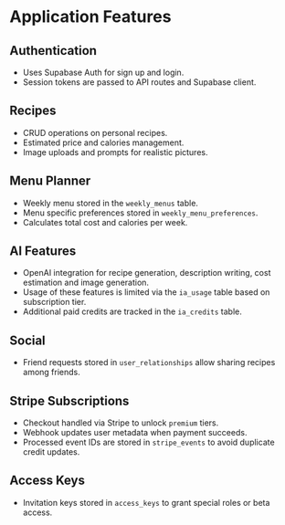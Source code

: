 # Application Features

## Authentication
- Uses Supabase Auth for sign up and login.
- Session tokens are passed to API routes and Supabase client.

## Recipes
- CRUD operations on personal recipes.
- Estimated price and calories management.
- Image uploads and prompts for realistic pictures.

## Menu Planner
- Weekly menu stored in the `weekly_menus` table.
- Menu specific preferences stored in `weekly_menu_preferences`.
- Calculates total cost and calories per week.

## AI Features
- OpenAI integration for recipe generation, description writing, cost estimation and image generation.
- Usage of these features is limited via the `ia_usage` table based on subscription tier.
- Additional paid credits are tracked in the `ia_credits` table.

## Social
- Friend requests stored in `user_relationships` allow sharing recipes among friends.

## Stripe Subscriptions
- Checkout handled via Stripe to unlock `premium` tiers.
- Webhook updates user metadata when payment succeeds.
- Processed event IDs are stored in `stripe_events` to avoid duplicate credit updates.

## Access Keys
- Invitation keys stored in `access_keys` to grant special roles or beta access.
